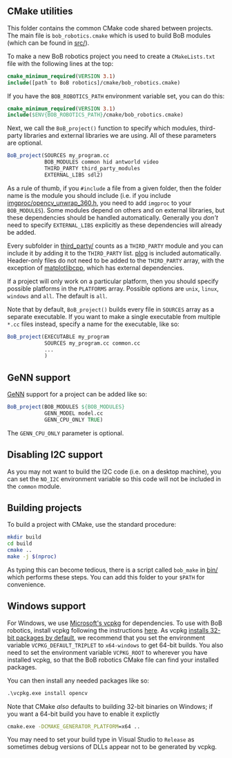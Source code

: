 ## CMake utilities
This folder contains the common CMake code shared between projects. The main
file is ``bob_robotics.cmake`` which is used to build BoB modules (which can be
found in [src/](../src)).

To make a new BoB robotics project you need to create a ``CMakeLists.txt`` file
with the following lines at the top:
```cmake
cmake_minimum_required(VERSION 3.1)
include([path to BoB robotics]/cmake/bob_robotics.cmake)
```

If you have the ``BOB_ROBOTICS_PATH`` environment variable set, you can do this:
```cmake
cmake_minimum_required(VERSION 3.1)
include($ENV{BOB_ROBOTICS_PATH}/cmake/bob_robotics.cmake)
```

Next, we call the ``BoB_project()`` function to specify which modules,
third-party libraries and external libraries we are using. All of these
parameters are optional.
```cmake
BoB_project(SOURCES my_program.cc
            BOB_MODULES common hid antworld video
            THIRD_PARTY third_party_modules
            EXTERNAL_LIBS sdl2)
```
As a rule of thumb, if you ``#include`` a file from a given folder, then the folder name is the module you should include (i.e. if you
include [imgproc/opencv_unwrap_360.h](../include/imgproc/opencv_unwrap_360.h),
you need to add ``imgproc`` to your ``BOB_MODULES``). Some modules depend on
others and on external libraries, but these dependencies should be handled
automatically. Generally you *don't* need to specify ``EXTERNAL_LIBS``
explicitly as these dependencies will already be added.

Every subfolder in [third_party/](../third_party) counts as a ``THIRD_PARTY``
module and you can include it by adding it to the ``THIRD_PARTY`` list.
[plog](https://github.com/SergiusTheBest/plog) is included automatically.
Header-only files do not need to be added to the ``THIRD_PARTY`` array, with the
exception of [matplotlibcpp](../third_party/matplotlibcpp.h), which has external
dependencies.

If a project will only work on a particular platform, then you should specify
possible platforms in the ``PLATFORMS`` array. Possible options are ``unix``,
``linux``, ``windows`` and ``all``. The default is ``all``.

Note that by default, ``BoB_project()`` builds every file in ``SOURCES`` array
as a separate executable. If you want to make a single executable from multiple
``*.cc`` files instead, specify a name for the executable, like so:
```cmake
BoB_project(EXECUTABLE my_program
            SOURCES my_program.cc common.cc
            ...
            )
```

## GeNN support
[GeNN](https://github.com/genn-team/genn) support for a project can be added
like so:
```cmake
BoB_project(BOB_MODULES ${BOB_MODULES}
            GENN_MODEL model.cc
            GENN_CPU_ONLY TRUE)
```
The ``GENN_CPU_ONLY`` parameter is optional.

## Disabling I2C support
As you may not want to build the I2C code (i.e. on a desktop machine), you can
set the ``NO_I2C`` environment variable so this code will not be included in the
``common`` module.

## Building projects
To build a project with CMake, use the standard procedure:
```sh
mkdir build
cd build
cmake ..
make -j $(nproc)
```
As typing this can become tedious, there is a script called ``bob_make`` in
[bin/](../bin) which performs these steps. You can add this folder to your
``$PATH`` for convenience.

## Windows support
For Windows, we use [Microsoft's vcpkg](https://github.com/Microsoft/vcpkg) for
dependencies. To use with BoB robotics, install vcpkg following the instructions
[here](https://github.com/Microsoft/vcpkg/blob/master/README.md). As vcpkg
[installs 32-bit packages by default](https://github.com/Microsoft/vcpkg/issues/1254),
we recommend that you set the environment variable ``VCPKG_DEFAULT_TRIPLET`` to
``x64-windows`` to get 64-bit builds. You also need to set the environment
variable ``VCPKG_ROOT`` to wherever you have installed vcpkg, so that the BoB
robotics CMake file can find your installed packages.

You can then install any needed packages like so:
```bat
.\vcpkg.exe install opencv
```

Note that CMake *also* defaults to building 32-bit binaries on Windows; if you
want a 64-bit build you have to enable it explictly
```bat
cmake.exe -DCMAKE_GENERATOR_PLATFORM=x64 ..
```

You may need to set your build type in Visual Studio to ``Release`` as sometimes
debug versions of DLLs appear not to be generated by vcpkg.

